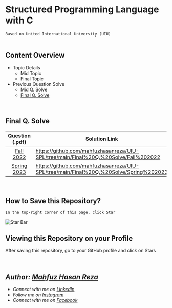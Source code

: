 # Structured Programming Language with C
`Based on United International University (UIU)`  
<br>

## Content Overview
  - Topic Details
    - Mid Topic
    - Final Topic
  - Previous Question Solve
    - Mid Q. Solve
    - [Final Q. Solve](https://github.com/mahfuzhasanreza/UIU-SPL/tree/main?tab=readme-ov-file#final-q-solve)
<br>

## Final Q. Solve
  | Question (.pdf) | Solution Link |
  :----------------:|----------------
  [Fall 2022](https://github.com/mahfuzhasanreza/UIU-SPL/blob/main/Final%20Q.%20Solve/Fall%202022/Final_Question_Fall_22.pdf) | https://github.com/mahfuzhasanreza/UIU-SPL/tree/main/Final%20Q.%20Solve/Fall%202022
  [Spring 2023](https://github.com/mahfuzhasanreza/UIU-SPL/blob/main/Final%20Q.%20Solve/Spring%202023/Final_Question_Spring_23.pdf) | https://github.com/mahfuzhasanreza/UIU-SPL/tree/main/Final%20Q.%20Solve/Spring%202023  
  
<br>

## How to Save this Repository?
`In the top-right corner of this page, click Star`

![Star Bar](https://docs.github.com/assets/cb-8608/mw-1440/images/help/stars/starring-a-repository.webp)

## Viewing this Repository on your Profile
After saving this repository, go to your GitHub profile and click on Stars

<br>

## _Author: [Mahfuz Hasan Reza](https://github.com/mahfuzhasanreza/)_
 - _Connect with me on [LinkedIn](https://www.linkedin.com/in/mahfuzhasanreza/)_
 - _Follow me on [Instagram](https://www.instagram.com/mahfuzhasanreza/)_
 - _Connect with me on [Facebook](https://www.facebook.com/mahfuzhasanreza/)_
